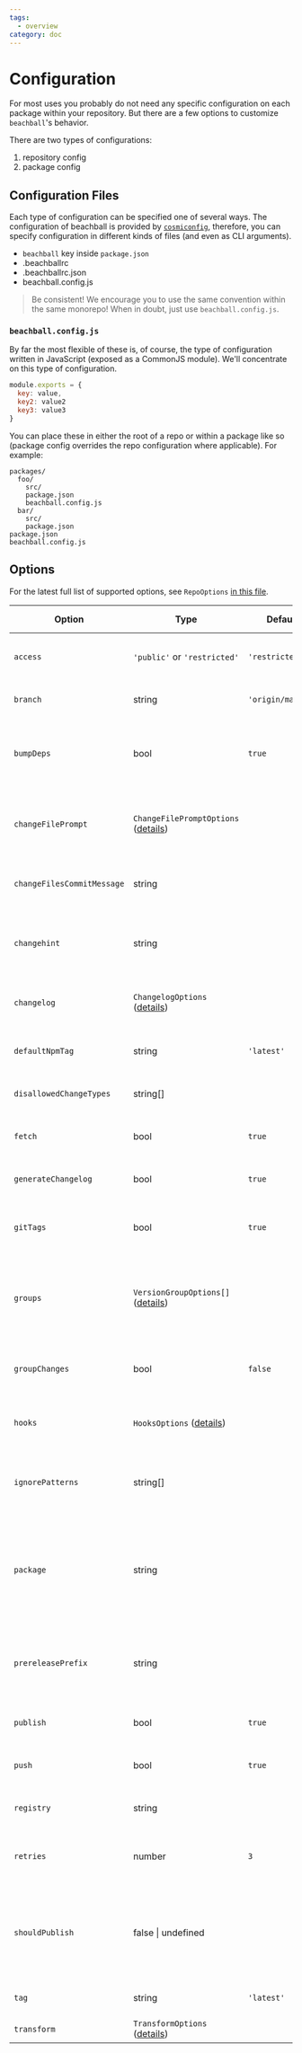 ```yaml
---
tags:
  - overview
category: doc
---
```


# Configuration

For most uses you probably do not need any specific configuration on each package within your repository. But there are a few options to customize `beachball`'s behavior.

There are two types of configurations:

1. repository config
2. package config

## Configuration Files

Each type of configuration can be specified one of several ways. The configuration of beachball is provided by [`cosmiconfig`](https://github.com/davidtheclark/cosmiconfig), therefore, you can specify configuration in different kinds of files (and even as CLI arguments).

- `beachball` key inside `package.json`
- .beachballrc
- .beachballrc.json
- beachball.config.js

> Be consistent! We encourage you to use the same convention within the same monorepo! When in doubt, just use `beachball.config.js`.

### `beachball.config.js`

By far the most flexible of these is, of course, the type of configuration written in JavaScript (exposed as a CommonJS module). We'll concentrate on this type of configuration.

```js
module.exports = {
  key: value,
  key2: value2
  key3: value3
}
```

You can place these in either the root of a repo or within a package like so (package config overrides the repo configuration where applicable). For example:

```
packages/
  foo/
    src/
    package.json
    beachball.config.js
  bar/
    src/
    package.json
package.json
beachball.config.js
```

## Options

For the latest full list of supported options, see `RepoOptions` [in this file](https://github.com/microsoft/beachball/blob/master/src/types/BeachballOptions.ts).

| Option                     | Type                                     | Default           | Option Type          | Description                                                                                     |
| -------------------------- | ---------------------------------------- | ----------------- | -------------------- | ----------------------------------------------------------------------------------------------- |
| `access`                   | `'public'` or `'restricted'`             | `'restricted'`    | repo                 | publishes private packages access level                                                         |
| `branch`                   | string                                   | `'origin/master'` | repo                 | the target branch (with remote)                                                                 |
| `bumpDeps`                 | bool                                     | `true`            | repo                 | bump dependent packages during publish (bump A if A depends on B)                               |
| `changeFilePrompt`         | `ChangeFilePromptOptions` ([details][1]) |                   | repo                 | customize the prompt for change files (can be used to add custom fields)                        |
| `changeFilesCommitMessage` | string                                   |                   | repo                 | customize change files commit message                                                           |
| `changehint`               | string                                   |                   | repo                 | hint message for when change files are not detected but required                                |
| `changelog`                | `ChangelogOptions` ([details][2])        |                   | repo                 | changelog rendering and grouping options                                                        |
| `defaultNpmTag`            | string                                   | `'latest'`        | package              | the default dist-tag used for NPM publish                                                       |
| `disallowedChangeTypes`    | string[]                                 |                   | repo, group, package | what change types are disallowed                                                                |
| `fetch`                    | bool                                     | `true`            | repo                 | fetch from remote before doing diff comparisons                                                 |
| `generateChangelog`        | bool                                     | `true`            | repo                 | whether to generate changelog files                                                             |
| `gitTags`                  | bool                                     | `true`            | repo, package        | whether to create git tags for published packages (eg: foo_v1.0.1)                              |
| `groups`                   | `VersionGroupOptions[]` ([details][3])   |                   | repo                 | specifies groups of packages that need to be version bumped at the same time                    |
| `groupChanges`             | bool                                     | `false`           | repo                 | will write multiple changes to a single changefile                                              |
| `hooks`                    | `HooksOptions` ([details][4])            |                   | repo                 | hooks for custom pre/post publish actions                                                       |
| `ignorePatterns`           | string[]                                 |                   | repo                 | ignore changes in these files (minimatch patterns; negations not supported)                     |
| `package`                  | string                                   |                   | repo                 | specifies which package the command relates to (overrides change detection based on `git diff`) |
| `prereleasePrefix`         | string                                   |                   | repo                 | prerelease prefix for packages that are specified to receive a prerelease bump                  |
| `publish`                  | bool                                     | `true`            | repo                 | whether to publish to npm registry                                                              |
| `push`                     | bool                                     | `true`            | repo                 | whether to push to the remote git branch                                                        |
| `registry`                 | string                                   |                   | repo                 | target NPM registry to publish                                                                  |
| `retries`                  | number                                   | `3`               | repo                 | number of retries for a package publish before failing                                          |
| `shouldPublish`            | false \| undefined                       |                   | package              | manually disable publishing of a package by beachball (does not work to force publishing)       |
| `tag`                      | string                                   | `'latest'`        | repo, package        | dist-tag for npm when published                                                                 |
| `transform`                | `TransformOptions` ([details][4])        |                   | repo                 | transformations for change files                                                                |

[1]: https://github.com/microsoft/beachball/blob/master/src/types/ChangeFilePrompt.ts
[2]: https://github.com/microsoft/beachball/blob/master/src/types/ChangelogOptions.ts
[3]: ../concepts/groups
[4]: https://github.com/microsoft/beachball/blob/master/src/types/BeachballOptions.ts
